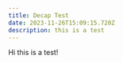 ```yaml
---
title: Decap Test
date: 2023-11-26T15:09:15.720Z
description: this is a test
---
```

Hi this is a test!
